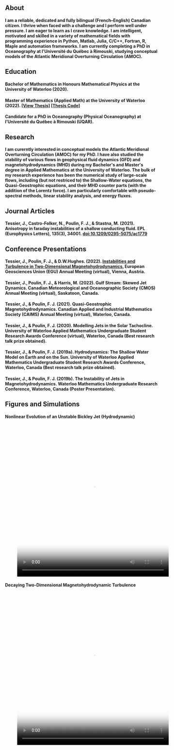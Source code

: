 ## About
#### I am a reliable, dedicated and fully bilingual (French–English) Canadian citizen. I thrive when faced with a challenge and I perform well under pressure. I am eager to learn as I crave knowledge. I am intelligent, motivated and skilled in a variety of mathematical fields with programming experience in Python, Matlab, Julia, C/C++, Fortran, R, Maple and automation frameworks. I am currently completing a PhD in Oceanography at l'Université du Québec à Rimouski, studying conceptual models of the Atlantic Meridional Overturning Circulation (AMOC).

## Education
#### Bachelor of Mathematics in Honours Mathematical Physics at the University of Waterloo (2020).

#### Master of Mathematics (Applied Math) at the University of Waterloo (2022). [[View Thesis]](https://uwspace.uwaterloo.ca/handle/10012/18472) [[Thesis Code]](https://github.com/jonathan-tessier/qgmhd)

#### Candidate for a PhD in Oceanography (Physical Oceanography) at l'Université du Québec à Rimouski (UQAR).

## Research
#### I am curerntly interested in conceptual models the Atlantic Meridional Overturning Circulation (AMOC) for my PhD. I have also studied the stability of various flows in geophysical fluid dynamics (GFD) and magnetohydrodynamics (MHD) during my Bachelor's and Master's degree in Applied Mathematics at the University of Waterloo. The bulk of my research experience has been the numerical study of large-scale flows, including (but not restriced to) the Shallow-Water equations, the Quasi-Geostrophic equations, and their MHD counter parts (with the addition of the Lorentz force). I am particularly comfortable with pseudo-spectral methods, linear stability analysis, and energy fluxes.

## Journal Articles
#### Tessier, J., Castro-Folker, N., Poulin, F. J., & Stastna, M. (2021). Anisotropy in faraday instabilities of a shallow conducting fluid. EPL (Europhysics Letters), 135(3), 34001. [doi:10.1209/0295-5075/ac1779](https://iopscience.iop.org/article/10.1209/0295-5075/ac1779)

## Conference Presentations

#### Tessier, J., Poulin, F. J., & D.W.Hughes. (2022). [Instabilities and Turbulence in Two-Dimensional Magnetohydrodynamics.](https://ui.adsabs.harvard.edu/abs/2022EGUGA..24.3198T/abstract) European Geosciences Union (EGU) Annual Meeting (virtual), Vienna, Austria.
#### Tessier, J., Poulin, F. J., & Harris, M. (2022). Gulf Stream: Skewed Jet Dynamics. Canadian Meteorological and Oceanographic Society (CMOS) Annual Meeting (virtual), Saskatoon, Canada.
#### Tessier, J., & Poulin, F. J. (2021). Quasi-Geostrophic Magnetohydrodynamics. Canadian Applied and Industrial Mathematics Society (CAIMS) Annual Meeting (virtual), Waterloo, Canada.
#### Tessier, J., & Poulin, F. J. (2020). Modelling Jets in the Solar Tachocline. University of Waterloo Applied Mathematics Undergraduate Student Research Awards Conference (virtual), Waterloo, Canada (Best research talk prize obtained).
#### Tessier, J., & Poulin, F. J. (2019a). Hydrodynamics: The Shallow Water Model on Earth and on the Sun. University of Waterloo Applied Mathematics Undergraduate Student Research Awards Conference, Waterloo, Canada (Best research talk prize obtained).
#### Tessier, J., & Poulin, F. J. (2019b). The Instability of Jets in Magnetohydrodynamics. Waterloo Mathematics Undergraduate Research Conference, Waterloo, Canada (Poster Presentation).


## Figures and Simulations
#### Nonlinear Evolution of an Unstable Bickley Jet (Hydrodynamic)

<!-- blank line -->
<figure class="video_container">
  <video width="500" height="500" controls="true" allowfullscreen="true" poster="assets/images/jet.png">
    <source src="assets/images/jet.mp4" type="video/mp4">
  </video>
</figure>
<!-- blank line -->

#### Decaying Two-Dimensional Magnetohydrodynamic Turbulence 

<!-- blank line -->
<figure class="video_container">
  <video width="500" height="500" controls="true" allowfullscreen="true" poster="assets/images/pv.jpg">
    <source src="assets/images/pv.mp4" type="video/mp4">
  </video>
</figure>
<!-- blank line -->


